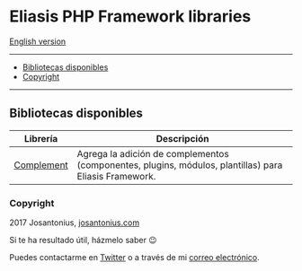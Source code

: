 # Eliasis PHP Framework libraries

[English version](README-ES.md)

---

- [Bibliotecas disponibles](#bibliotecas-disponibles)
- [Copyright](#copyright)

---

## Bibliotecas disponibles

| Librería | Descripción |
| --- | --- |
| [Complement](https://github.com/Eliasis-Framework/Complement) | Agrega la adición de complementos (componentes, plugins, módulos, plantillas) para Eliasis Framework. |

### Copyright

2017 Josantonius, [josantonius.com](https://josantonius.com/)

Si te ha resultado útil, házmelo saber :wink:

Puedes contactarme en [Twitter](https://twitter.com/Josantonius) o a través de mi [correo electrónico](mailto:hello@josantonius.com).